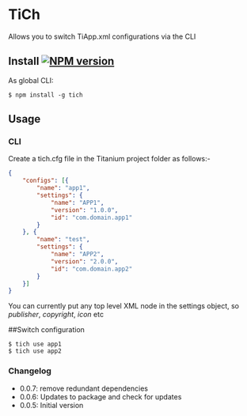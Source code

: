# TiCh

Allows you to switch TiApp.xml configurations via the CLI


## Install [![NPM version](https://badge.fury.io/js/tich.svg)](http://badge.fury.io/js/tich)

As global CLI:

    $ npm install -g tich

## Usage

### CLI

Create a tich.cfg file in the Titanium project folder as follows:-
```json
{
    "configs": [{
        "name": "app1",
        "settings": {
            "name": "APP1",
            "version": "1.0.0",
            "id": "com.domain.app1"
        }
    }, {
        "name": "test",
        "settings": {
            "name": "APP2",
            "version": "2.0.0",
            "id": "com.domain.app2"
        }
    }]
}
```
You can currently put any top level XML node in the settings object, so *publisher*, *copyright*, *icon* etc
    
##Switch configuration

    $ tich use app1
    $ tich use app2
    

### Changelog

* 0.0.7: remove redundant dependencies
* 0.0.6: Updates to package and check for updates
* 0.0.5: Initial version
